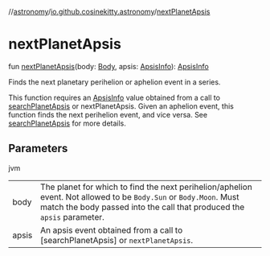//[astronomy](../../index.md)/[io.github.cosinekitty.astronomy](index.md)/[nextPlanetApsis](next-planet-apsis.md)

# nextPlanetApsis

fun [nextPlanetApsis](next-planet-apsis.md)(body: [Body](-body/index.md), apsis: [ApsisInfo](-apsis-info/index.md)): [ApsisInfo](-apsis-info/index.md)

Finds the next planetary perihelion or aphelion event in a series.

This function requires an [ApsisInfo](-apsis-info/index.md) value obtained from a call to [searchPlanetApsis](search-planet-apsis.md) or nextPlanetApsis. Given an aphelion event, this function finds the next perihelion event, and vice versa. See [searchPlanetApsis](search-planet-apsis.md) for more details.

## Parameters

jvm

| | |
|---|---|
| body | The planet for which to find the next perihelion/aphelion event.     Not allowed to be `Body.Sun` or `Body.Moon`.     Must match the body passed into the call that produced the `apsis` parameter. |
| apsis | An apsis event obtained from a call to [searchPlanetApsis] or `nextPlanetApsis`. |
